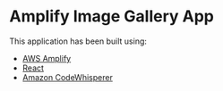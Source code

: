 # Amplify Image Gallery App

This application has been built using:
- [AWS Amplify](https://docs.amplify.aws/start/)
- [React](https://react.dev/)
- [Amazon CodeWhisperer](https://aws.amazon.com/codewhisperer/)

